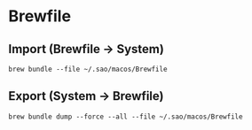 # Brewfile

## Import (Brewfile -> System)

```
brew bundle --file ~/.sao/macos/Brewfile
```

## Export (System -> Brewfile)

```
brew bundle dump --force --all --file ~/.sao/macos/Brewfile
```
